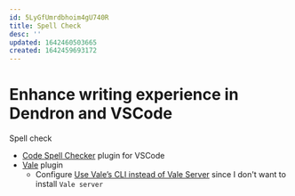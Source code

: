 ```yaml
---
id: 5LyGfUmrdbhoim4gU740R
title: Spell Check
desc: ''
updated: 1642460503665
created: 1642459693172
---
```

# Enhance writing experience in Dendron and VSCode

Spell check
- [Code Spell Checker](https://marketplace.visualstudio.com/items?itemName=streetsidesoftware.code-spell-checker) plugin for VSCode
- [Vale](https://marketplace.visualstudio.com/items?itemName=errata-ai.vale-server) plugin
    - Configure [Use Vale’s CLI instead of Vale Server](https://docsy-site.netlify.app/docs/vale/vale-styleguides/) since I don't want to install `Vale server`

